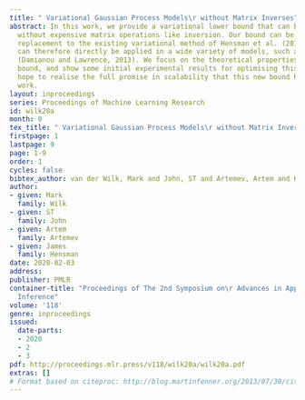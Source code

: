 ```yaml
---
title: " Variational Gaussian Process Models\r without Matrix Inverses"
abstract: In this work, we provide a variational lower bound that can be computed
  without expensive matrix operations like inversion. Our bound can be used as a drop-in
  replacement to the existing variational method of Hensman et al. (2013, 2015), and
  can therefore directly be applied in a wide variety of models, such as deep GPs
  (Damianou and Lawrence, 2013). We focus on the theoretical properties of this new
  bound, and show some initial experimental results for optimising this bound. We
  hope to realise the full promise in scalability that this new bound has in future
  work.
layout: inproceedings
series: Proceedings of Machine Learning Research
id: wilk20a
month: 0
tex_title: " Variational Gaussian Process Models\r without Matrix Inverses"
firstpage: 1
lastpage: 9
page: 1-9
order: 1
cycles: false
bibtex_author: van der Wilk, Mark and John, ST and Artemev, Artem and Hensman, James
author:
- given: Mark
  family: Wilk
- given: ST
  family: John
- given: Artem
  family: Artemev
- given: James
  family: Hensman
date: 2020-02-03
address: 
publisher: PMLR
container-title: "Proceedings of The 2nd Symposium on\r Advances in Approximate Bayesian
  Inference"
volume: '118'
genre: inproceedings
issued:
  date-parts:
  - 2020
  - 2
  - 3
pdf: http://proceedings.mlr.press/v118/wilk20a/wilk20a.pdf
extras: []
# Format based on citeproc: http://blog.martinfenner.org/2013/07/30/citeproc-yaml-for-bibliographies/
---
```

